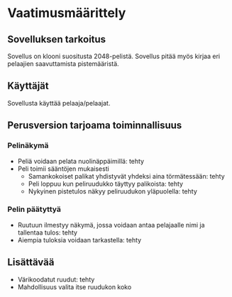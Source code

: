 # Vaatimusmäärittely
## Sovelluksen tarkoitus
Sovellus on klooni suositusta 2048-pelistä. Sovellus pitää myös kirjaa eri pelaajien saavuttamista pistemääristä.
## Käyttäjät
Sovellusta käyttää pelaaja/pelaajat.
## Perusversion tarjoama toiminnallisuus
### Pelinäkymä
- Peliä voidaan pelata nuolinäppäimillä: tehty
- Peli toimii sääntöjen mukaisesti 
    - Samankokoiset palikat yhdistyvät yhdeksi aina törmätessään: tehty
    - Peli loppuu kun peliruudukko täyttyy palikoista: tehty
    - Nykyinen pistetulos näkyy peliruudukon yläpuolella: tehty
### Pelin päätyttyä
- Ruutuun ilmestyy näkymä, jossa voidaan antaa pelajaalle nimi ja tallentaa tulos: tehty
- Aiempia tuloksia voidaan tarkastella: tehty

## Lisättävää
- Värikoodatut ruudut: tehty
- Mahdollisuus valita itse ruudukon koko